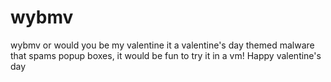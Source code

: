 # wybmv
wybmv or would you be my valentine it a valentine's day themed malware that spams popup boxes, it would be fun to try it in a vm! Happy valentine's day
